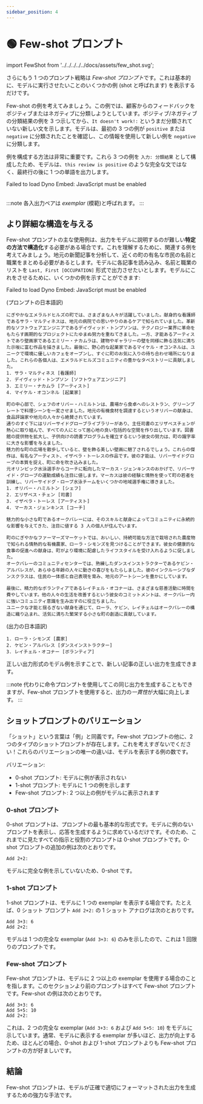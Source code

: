 ```yaml
---
sidebar_position: 4
---
```


# 🟢 Few-shot プロンプト

import FewShot from '../../../../../docs/assets/few_shot.svg';

<div style={{textAlign: 'center'}}>
  <FewShot style={{width:"800px",height:"300px",verticalAlign:"top"}}/>
</div>

さらにもう 1 つのプロンプト戦略は *Few-shot プロンプト*です。これは基本的に、モデルに実行させたいことのいくつかの例 (shot と呼ばれます) を表示するだけです。

Few-shot の例を考えてみましょう。この例では、顧客からのフィードバックをポジティブまたはネガティブに分類しようとしています。ポジティブ/ネガティブの分類結果の例を 3 つ示してから、`It doesn't work!:` というまだ分類されていない新しい文を示します。モデルは、最初の 3 つの例が `positive` または `negative` に分類されたことを確認し、この情報を使用して新しい例を `negative` に分類します。

例を構成する方法は非常に重要です。これら 3 つの例を `入力: 分類結果` として構成したため、モデルは、`this review is positive` のような完全な文ではなく、最終行の後に 1 つの単語を出力します。

<div trydyno-embed="" openai-model="text-davinci-003" initial-prompt="Great product, 10/10: positive\nDidn't work very well: negative\nSuper helpful, worth it: positive\nIt doesnt work!:" initial-response="negative" max-tokens="256" box-rows="5" model-temp="0.0" top-p="0">
    <noscript>Failed to load Dyno Embed: JavaScript must be enabled</noscript>
</div>

<br/>

:::note
各入出力ペアは *exemplar* (模範)と呼ばれます。
:::

## より詳細な構造を与える

Few-shot プロンプトの主な使用例は、出力をモデルに説明するのが難しい**特定の方法で構造化**する必要がある場合です。これを理解するために、関連する例を考えてみましょう。地元の新聞記事を分析して、近くの町の有名な市民の名前と職業をまとめる必要があるとします。モデルに各記事を読み込み、名前と職業のリストを `Last, First [OCCUPATION]` 形式で出力させたいとします。モデルにこれをさせるために、いくつかの例を示すことができます:

<div trydyno-embed="" openai-model="text-davinci-003" initial-prompt="In the bustling town of Emerald Hills, a diverse group of individuals made their mark. Sarah Martinez, a dedicated nurse, was known for her compassionate care at the local hospital. David Thompson, an innovative software engineer, worked tirelessly on groundbreaking projects that would revolutionize the tech industry. Meanwhile, Emily Nakamura, a talented artist and muralist, painted vibrant and thought-provoking pieces that adorned the walls of buildings and galleries alike. Lastly, Michael O'Connell, an ambitious entrepreneur, opened a unique, eco-friendly cafe that quickly became the town's favorite meeting spot. Each of these individuals contributed to the rich tapestry of the Emerald Hills community.\n1. Sarah Martinez [NURSE]\n2. David Thompson [SOFTWARE ENGINEER]\n3. Emily Nakamura [ARTIST]\n4. Michael O'Connell [ENTREPRENEUR]\n\nAt the heart of the town, Chef Oliver Hamilton has transformed the culinary scene with his farm-to-table restaurant, Green Plate. Oliver's dedication to sourcing local, organic ingredients has earned the establishment rave reviews from food critics and locals alike.\n\nJust down the street, you'll find the Riverside Grove Library, where head librarian Elizabeth Chen has worked diligently to create a welcoming and inclusive space for all. Her efforts to expand the library's offerings and establish reading programs for children have had a significant impact on the town's literacy rates.\n\nAs you stroll through the charming town square, you'll be captivated by the beautiful murals adorning the walls. These masterpieces are the work of renowned artist, Isabella Torres, whose talent for capturing the essence of Riverside Grove has brought the town to life.\n\nRiverside Grove's athletic achievements are also worth noting, thanks to former Olympic swimmer-turned-coach, Marcus Jenkins. Marcus has used his experience and passion to train the town's youth, leading the Riverside Grove Swim Team to several regional championships.\n1. Oliver Hamilton [CHEF]\n2. Elizabeth Chen [LIBRARIAN]\n3. Isabella Torres [ARTIST]\n4. Marcus Jenkins [COACH]\n\nOak Valley, a charming small town, is home to a remarkable trio of individuals whose skills and dedication have left a lasting impact on the community.\n\nAt the town's bustling farmer's market, you'll find Laura Simmons, a passionate organic farmer known for her delicious and sustainably grown produce. Her dedication to promoting healthy eating has inspired the town to embrace a more eco-conscious lifestyle.\n\nIn Oak Valley's community center, Kevin Alvarez, a skilled dance instructor, has brought the joy of movement to people of all ages. His inclusive dance classes have fostered a sense of unity and self-expression among residents, enriching the local arts scene.\n\nLastly, Rachel O'Connor, a tireless volunteer, dedicates her time to various charitable initiatives. Her commitment to improving the lives of others has been instrumental in creating a strong sense of community within Oak Valley.\n\nThrough their unique talents and unwavering dedication, Laura, Kevin, and Rachel have woven themselves into the fabric of Oak Valley, helping to create a vibrant and thriving small town." initial-response="1. Laura Simmons [FARMER]\n2. Kevin Alvarez [DANCE INSTRUCTOR]\n3. Rachel O'Connor [VOLUNTEER]" max-tokens="616" box-rows="20" model-temp="0" top-p="0">
    <noscript>Failed to load Dyno Embed: JavaScript must be enabled</noscript>
</div>

(プロンプトの日本語訳)

    にぎやかなエメラルドヒルズの町では、さまざまな人々が活躍していました。献身的な看護師であるサラ・マルティネスは、地元の病院での思いやりのあるケアで知られていました。革新的なソフトウェアエンジニアであるデイヴィッド・トンプソンは、テクノロジー業界に革命をもたらす画期的なプロジェクトにたゆまぬ努力を重ねてきました。一方、才能あるアーティストであり壁画家であるエミリー・ナカムラは、建物やギャラリーの壁を同様に飾る活気に満ちた示唆に富む作品を描きました。最後に、野心的な起業家であるマイケル・オコンネルは、ユニークで環境に優しいカフェをオープンし、すぐに町のお気に入りの待ち合わせ場所になりました。これらの各個人は、エメラルドヒルズコミュニティの豊かなタペストリーに貢献しました。
    1. サラ・マルティネス [看護師]
    2. デイヴィッド・トンプソン [ソフトウェアエンジニア]
    3. エミリー・ナカムラ [アーティスト]
    4. マイケル・オコンネル [起業家]

    町の中心部で、シェフのオリバー・ハミルトンは、農場から食卓へのレストラン、グリーンプレートで料理シーンを一変させました。地元の有機食材を調達するというオリバーの献身は、食品評論家や地元の人々から絶賛されています。
    通りのすぐ下にはリバーサイドグローブライブラリーがあり、主任司書のエリザベスチェンが熱心に取り組んで、すべての人にとって居心地の良い包括的な空間を作り出しています。図書館の提供物を拡大し、子供向けの読書プログラムを確立するという彼女の努力は、町の識字率に大きな影響を与えました。
    魅力的な町の広場を散歩していると、壁を飾る美しい壁画に魅了されるでしょう。これらの傑作は、有名なアーティスト、イザベラ・トーレスの作品です。彼の才能は、リバーサイドグローブの本質を捉え、町に命を吹き込みました。
    元オリンピック水泳選手からコーチに転向したマーカス・ジェンキンスのおかげで、リバーサイド・グローブの運動成績も注目に値します。マーカスは彼の経験と情熱を使って町の若者を訓練し、リバーサイドグ・ローブ水泳チームをいくつかの地域選手権に導きました。
    1. オリバー・ハミルトン [シェフ]
    2. エリザベス・チェン [司書]
    3. イザベラ・トーレス [アーティスト]
    4. マーカス・ジェンキンス [コーチ]

    魅力的な小さな町であるオークバレーには、そのスキルと献身によってコミュニティに永続的な影響を与えてきた、注目に値する 3 人の個人が住んでいます。

    町のにぎやかなファーマーズマーケットでは、おいしい、持続可能な方法で栽培された農産物で知られる情熱的な有機農家、ローラ・シモンズを見つけることができます。彼女の健康的な食事の促進への献身は、町がより環境に配慮したライフスタイルを受け入れるように促しました。
    オークバレーのコミュニティセンターでは、熟練したダンスインストラクターであるケビン・アルバレスが、あらゆる年齢の人々に動きの喜びをもたらしました。彼のインクルーシブなダンスクラスは、住民の一体感と自己表現を育み、地元のアートシーンを豊かにしています。

    最後に、精力的なボランティアであるレイチェル・オコナーは、さまざまな慈善活動に時間を費やしています。他の人々の生活を改善するという彼女のコミットメントは、オークバレー内に強いコミュニティ意識を生み出すのに役立ちました。
    ユニークな才能と揺るぎない献身を通じて、ローラ、ケビン、レイチェルはオークバレーの構造に織り込まれ、活気に満ちた繁栄する小さな町の創造に貢献しています。

(出力の日本語訳)

    1. ローラ・シモンズ [農家]
    2. ケビン・アルバレス [ダンスインストラクター]
    3. レイチェル・オコナー [ボランティア]

正しい出力形式のモデル例を示すことで、新しい記事の正しい出力を生成できます。

:::note
代わりに命令プロンプトを使用してこの同じ出力を生成することもできますが、Few-shot プロンプトを使用すると、出力の*一貫性*が大幅に向上します。
:::

## ショットプロンプトのバリエーション

「ショット」という言葉は「例」と同義です。Few-shot プロンプトの他に、2 つのタイプのショットプロンプトが存在します。これを考えすぎないでください！これらのバリエーションの唯一の違いは、モデルを表示する例の数です。

バリエーション:
- 0-shot プロンプト: モデルに例が表示されない
- 1-shot プロンプト: モデルに 1 つの例を示します
- Few-shot プロンプト: 2 つ以上の例がモデルに表示されます

### 0-shot プロンプト

0-shot プロンプトは、プロンプトの最も基本的な形式です。モデルに例のないプロンプトを表示し、応答を生成するように求めているだけです。そのため、これまでに見たすべての指示と役割のプロンプトは 0-shot プロンプトです。0-shot プロンプトの追加の例は次のとおりです。

```text
Add 2+2:
```

モデルに完全な例を示していないため、0-shot です。

### 1-shot プロンプト

1-shot プロンプトは、モデルに 1 つの exemplar を表示する場合です。たとえば、0 ショット プロンプト `Add 2+2:` の 1 ショット アナログは次のとおりです。

```text
Add 3+3: 6
Add 2+2:
```

モデルは 1 つの完全な exemplar (`Add 3+3: 6`) のみを示したので、これは 1 回限りのプロンプトです。

### Few-shot プロンプト

Few-shot プロンプトは、モデルに 2 つ以上の exemplar を使用する場合のことを指します。このセクションより前のプロンプトはすべて Few-shot プロンプトです。Few-shot の例は次のとおりです。

```text
Add 3+3: 6
Add 5+5: 10
Add 2+2:
```

これは、2 つの完全な exemplar (`Add 3+3: 6` および `Add 5+5: 10`) をモデルに示しています。通常、モデルに表示する exemplar が多いほど、出力が向上するため、ほとんどの場合、0-shot および 1-shot プロンプトよりも Few-shot プロンプトの方が好ましいです。

## 結論

Few-shot プロンプトは、モデルが正確で適切にフォーマットされた出力を生成するための強力な手法です。
 